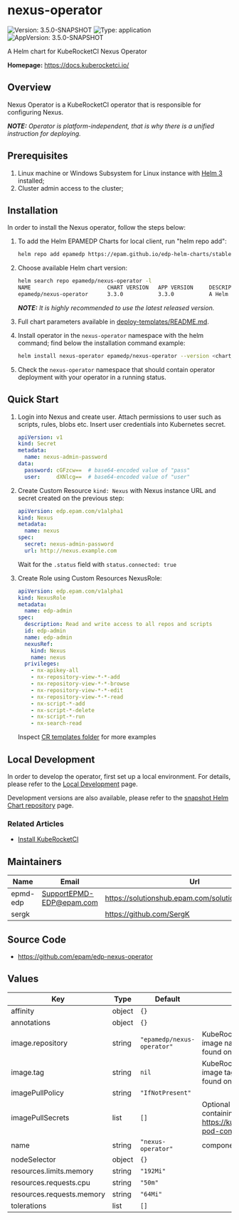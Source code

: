 # nexus-operator

![Version: 3.5.0-SNAPSHOT](https://img.shields.io/badge/Version-3.5.0--SNAPSHOT-informational?style=flat-square) ![Type: application](https://img.shields.io/badge/Type-application-informational?style=flat-square) ![AppVersion: 3.5.0-SNAPSHOT](https://img.shields.io/badge/AppVersion-3.5.0--SNAPSHOT-informational?style=flat-square)

A Helm chart for KubeRocketCI Nexus Operator

**Homepage:** <https://docs.kuberocketci.io/>

## Overview

Nexus Operator is a KubeRocketCI operator that is responsible for configuring Nexus.

_**NOTE:** Operator is platform-independent, that is why there is a unified instruction for deploying._

## Prerequisites

1. Linux machine or Windows Subsystem for Linux instance with [Helm 3](https://helm.sh/docs/intro/install/) installed;
2. Cluster admin access to the cluster;

## Installation

In order to install the Nexus operator, follow the steps below:

1. To add the Helm EPAMEDP Charts for local client, run "helm repo add":

    ```bash
    helm repo add epamedp https://epam.github.io/edp-helm-charts/stable
    ```

2. Choose available Helm chart version:

    ```bash
    helm search repo epamedp/nexus-operator -l
    NAME                        CHART VERSION   APP VERSION     DESCRIPTION
    epamedp/nexus-operator      3.3.0           3.3.0           A Helm chart for KRCI Nexus Operator
    ```

    _**NOTE:** It is highly recommended to use the latest released version._

3. Full chart parameters available in [deploy-templates/README.md](deploy-templates/README.md).

4. Install operator in the `nexus-operator` namespace with the helm command; find below the installation command example:

    ```bash
    helm install nexus-operator epamedp/nexus-operator --version <chart_version> --namespace nexus
    ```

5. Check the `nexus-operator` namespace that should contain operator deployment with your operator in a running status.

## Quick Start

1. Login into Nexus and create user. Attach permissions to user such as scripts, rules, blobs etc. Insert user credentials into Kubernetes secret.

    ```yaml
    apiVersion: v1
    kind: Secret
    metadata:
      name: nexus-admin-password
    data:
      password: cGFzcw==  # base64-encoded value of "pass"
      user:     dXNlcg==  # base64-encoded value of "user"
    ```

2. Create Custom Resource `kind: Nexus` with Nexus instance URL and secret created on the previous step:

    ```yaml
    apiVersion: edp.epam.com/v1alpha1
    kind: Nexus
    metadata:
      name: nexus
    spec:
      secret: nexus-admin-password
      url: http://nexus.example.com
    ```

    Wait for the `.status` field with  `status.connected: true`

3. Create Role using Custom Resources NexusRole:

    ```yaml
    apiVersion: edp.epam.com/v1alpha1
    kind: NexusRole
    metadata:
      name: edp-admin
    spec:
      description: Read and write access to all repos and scripts
      id: edp-admin
      name: edp-admin
      nexusRef:
        kind: Nexus
        name: nexus
      privileges:
        - nx-apikey-all
        - nx-repository-view-*-*-add
        - nx-repository-view-*-*-browse
        - nx-repository-view-*-*-edit
        - nx-repository-view-*-*-read
        - nx-script-*-add
        - nx-script-*-delete
        - nx-script-*-run
        - nx-search-read
    ```

    Inspect [CR templates folder](./deploy-templates/_crd_examples/) for more examples

## Local Development

In order to develop the operator, first set up a local environment. For details, please refer to the [Local Development](https://docs.kuberocketci.io/docs/developer-guide/local-development) page.

Development versions are also available, please refer to the [snapshot Helm Chart repository](https://epam.github.io/edp-helm-charts/snapshot/) page.

### Related Articles

* [Install KubeRocketCI](https://docs.kuberocketci.io/docs/operator-guide/install-kuberocketci)

## Maintainers

| Name | Email | Url |
| ---- | ------ | --- |
| epmd-edp | <SupportEPMD-EDP@epam.com> | <https://solutionshub.epam.com/solution/kuberocketci> |
| sergk |  | <https://github.com/SergK> |

## Source Code

* <https://github.com/epam/edp-nexus-operator>

## Values

| Key | Type | Default | Description |
|-----|------|---------|-------------|
| affinity | object | `{}` |  |
| annotations | object | `{}` |  |
| image.repository | string | `"epamedp/nexus-operator"` | KubeRocketCI nexus-operator Docker image name. The released image can be found on [Dockerhub](https://hub.docker.com/r/epamedp/nexus-operator) |
| image.tag | string | `nil` | KubeRocketCI nexus-operator Docker image tag. The released image can be found on [Dockerhub](https://hub.docker.com/r/epamedp/nexus-operator/tags) |
| imagePullPolicy | string | `"IfNotPresent"` |  |
| imagePullSecrets | list | `[]` | Optional array of imagePullSecrets containing private registry credentials # Ref: https://kubernetes.io/docs/tasks/configure-pod-container/pull-image-private-registry |
| name | string | `"nexus-operator"` | component name |
| nodeSelector | object | `{}` |  |
| resources.limits.memory | string | `"192Mi"` |  |
| resources.requests.cpu | string | `"50m"` |  |
| resources.requests.memory | string | `"64Mi"` |  |
| tolerations | list | `[]` |  |
